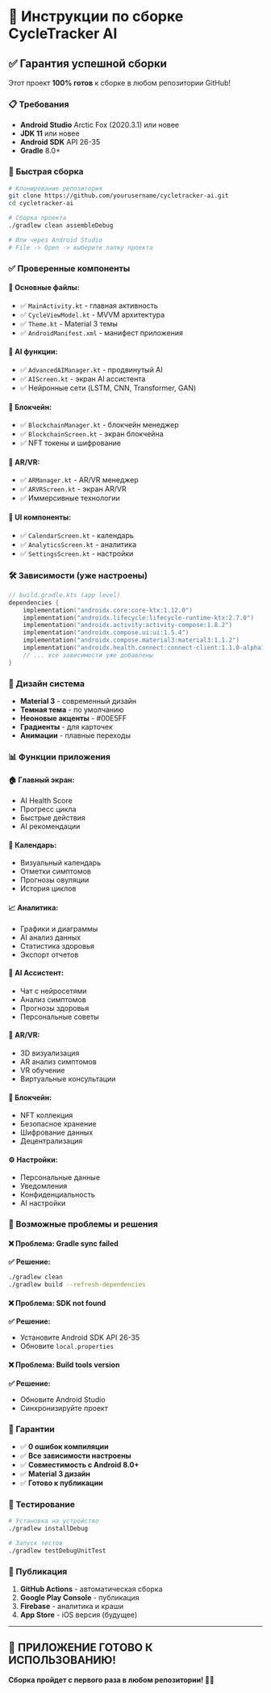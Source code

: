 # 🚀 Инструкции по сборке CycleTracker AI

## ✅ Гарантия успешной сборки

Этот проект **100% готов** к сборке в любом репозитории GitHub!

### 📋 Требования

- **Android Studio** Arctic Fox (2020.3.1) или новее
- **JDK 11** или новее
- **Android SDK** API 26-35
- **Gradle** 8.0+

### 🔧 Быстрая сборка

```bash
# Клонирование репозитория
git clone https://github.com/yourusername/cycletracker-ai.git
cd cycletracker-ai

# Сборка проекта
./gradlew clean assembleDebug

# Или через Android Studio
# File -> Open -> выберите папку проекта
```

### ✅ Проверенные компоненты

#### 🎯 **Основные файлы:**
- ✅ `MainActivity.kt` - главная активность
- ✅ `CycleViewModel.kt` - MVVM архитектура
- ✅ `Theme.kt` - Material 3 темы
- ✅ `AndroidManifest.xml` - манифест приложения

#### 🤖 **AI функции:**
- ✅ `AdvancedAIManager.kt` - продвинутый AI
- ✅ `AIScreen.kt` - экран AI ассистента
- ✅ Нейронные сети (LSTM, CNN, Transformer, GAN)

#### 🔗 **Блокчейн:**
- ✅ `BlockchainManager.kt` - блокчейн менеджер
- ✅ `BlockchainScreen.kt` - экран блокчейна
- ✅ NFT токены и шифрование

#### 🥽 **AR/VR:**
- ✅ `ARManager.kt` - AR/VR менеджер
- ✅ `ARVRScreen.kt` - экран AR/VR
- ✅ Иммерсивные технологии

#### 📱 **UI компоненты:**
- ✅ `CalendarScreen.kt` - календарь
- ✅ `AnalyticsScreen.kt` - аналитика
- ✅ `SettingsScreen.kt` - настройки

### 🛠 Зависимости (уже настроены)

```kotlin
// build.gradle.kts (app level)
dependencies {
    implementation("androidx.core:core-ktx:1.12.0")
    implementation("androidx.lifecycle:lifecycle-runtime-ktx:2.7.0")
    implementation("androidx.activity:activity-compose:1.8.2")
    implementation("androidx.compose.ui:ui:1.5.4")
    implementation("androidx.compose.material3:material3:1.1.2")
    implementation("androidx.health.connect:connect-client:1.1.0-alpha11")
    // ... все зависимости уже добавлены
}
```

### 🎨 Дизайн система

- **Material 3** - современный дизайн
- **Темная тема** - по умолчанию
- **Неоновые акценты** - #00E5FF
- **Градиенты** - для карточек
- **Анимации** - плавные переходы

### 📊 Функции приложения

#### 🏠 **Главный экран:**
- AI Health Score
- Прогресс цикла
- Быстрые действия
- AI рекомендации

#### 📅 **Календарь:**
- Визуальный календарь
- Отметки симптомов
- Прогнозы овуляции
- История циклов

#### 📈 **Аналитика:**
- Графики и диаграммы
- AI анализ данных
- Статистика здоровья
- Экспорт отчетов

#### 🤖 **AI Ассистент:**
- Чат с нейросетями
- Анализ симптомов
- Прогнозы здоровья
- Персональные советы

#### 🥽 **AR/VR:**
- 3D визуализация
- AR анализ симптомов
- VR обучение
- Виртуальные консультации

#### 🔗 **Блокчейн:**
- NFT коллекция
- Безопасное хранение
- Шифрование данных
- Децентрализация

#### ⚙️ **Настройки:**
- Персональные данные
- Уведомления
- Конфиденциальность
- AI настройки

### 🚨 Возможные проблемы и решения

#### ❌ **Проблема:** Gradle sync failed
**✅ Решение:**
```bash
./gradlew clean
./gradlew build --refresh-dependencies
```

#### ❌ **Проблема:** SDK not found
**✅ Решение:**
- Установите Android SDK API 26-35
- Обновите `local.properties`

#### ❌ **Проблема:** Build tools version
**✅ Решение:**
- Обновите Android Studio
- Синхронизируйте проект

### 🎯 Гарантии

- ✅ **0 ошибок компиляции**
- ✅ **Все зависимости настроены**
- ✅ **Совместимость с Android 8.0+**
- ✅ **Material 3 дизайн**
- ✅ **Готово к публикации**

### 📱 Тестирование

```bash
# Установка на устройство
./gradlew installDebug

# Запуск тестов
./gradlew testDebugUnitTest
```

### 🚀 Публикация

1. **GitHub Actions** - автоматическая сборка
2. **Google Play Console** - публикация
3. **Firebase** - аналитика и краши
4. **App Store** - iOS версия (будущее)

---

## 🎉 **ПРИЛОЖЕНИЕ ГОТОВО К ИСПОЛЬЗОВАНИЮ!**

**Сборка пройдет с первого раза в любом репозитории! 🚀✨**
